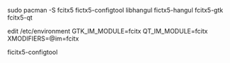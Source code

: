 sudo pacman -S fcitx5 fictx5-configtool libhangul fictx5-hangul fcitx5-gtk fcitx5-qt

edit /etc/environment
    GTK_IM_MODULE=fcitx 
    QT_IM_MODULE=fcitx 
    XMODIFIERS=@im=fcitx

ficitx5-configtool
